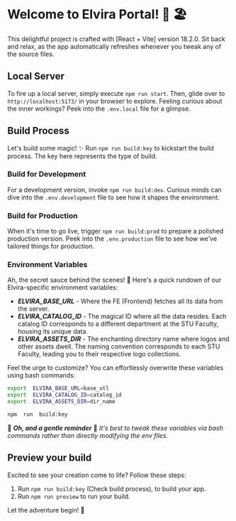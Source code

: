# Welcome to Elvira Portal! 📘 🏖

This delightful project is crafted with [React + Vite] version 18.2.0.
Sit back and relax, as the app automatically refreshes whenever you tweak any of the source files.

## Local Server

To fire up a local server, simply execute `npm run start`. Then, glide over to `http://localhost:5173/` in your browser to explore.
Feeling curious about the inner workings? Peek into the `.env.local` file for a glimpse.

## Build Process

Let's build some magic! ✨ Run `npm run build:key` to kickstart the build process. The key here represents the type of build.

### Build for Development

For a development version, invoke `npm run build:dev`. Curious minds can dive into the `.env.development` file to see how it shapes the environment.

### Build for Production

When it's time to go live, trigger `npm run build:prod` to prepare a polished production version. Peek into the `.env.production` file to see how we've tailored things for production.

### Environment Variables

Ah, the secret sauce behind the scenes! 🌟 Here's a quick rundown of our Elvira-specific environment variables:

- **_ELVIRA_BASE_URL_** - Where the FE (Frontend) fetches all its data from the server.
- **_ELVIRA_CATALOG_ID_** - The magical ID where all the data resides. Each catalog ID corresponds to a different department at the STU Faculty, housing its unique data.
- **_ELVIRA_ASSETS_DIR_** - The enchanting directory name where logos and other assets dwell. The naming convention corresponds to each STU Faculty, leading you to their respective logo collections.

Feel the urge to customize? You can effortlessly overwrite these variables using bash commands:

```bash
export  ELVIRA_BASE_URL=base_utl
export  ELVIRA_CATALOG_ID=catalog_id
export  ELVIRA_ASSETS_DIR=dir_name

npm  run  build:key
```

🔔 **_Oh, and a gentle reminder_** 🔔 _It's best to tweak these variables via bash commands rather than directly modifying the env files._

## Preview your build

Excited to see your creation come to life?
Follow these steps:

1. Run `npm run build:key` (Check build process), to build your app.
2. Run `npm run preview` to run your build.

Let the adventure begin! 🚀
